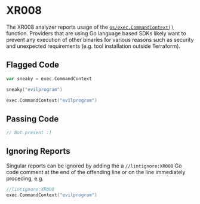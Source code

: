 # XR008

The XR008 analyzer reports usage of the [`os/exec.CommandContext()`](https://pkg.go.dev/os/exec#CommandContext) function. Providers that are using Go language based SDKs likely want to prevent any execution of other binaries for various reasons such as security and unexpected requirements (e.g. tool installation outside Terraform).

## Flagged Code

```go
var sneaky = exec.CommandContext

sneaky("evilprogram")

exec.CommandContext("evilprogram")
```

## Passing Code

```go
// Not present :)
```

## Ignoring Reports

Singular reports can be ignored by adding the a `//lintignore:XR008` Go code comment at the end of the offending line or on the line immediately proceding, e.g.

```go
//lintignore:XR008
exec.CommandContext("evilprogram")
```
